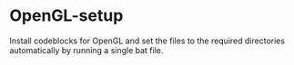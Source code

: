 # OpenGL-setup
Install codeblocks for OpenGL and set the files to the required directories automatically by running a single bat file.

